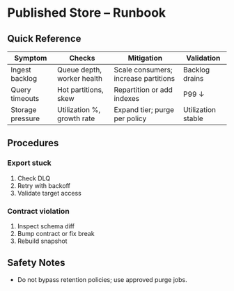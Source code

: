 # Published Store – Runbook

## Quick Reference
| Symptom | Checks | Mitigation | Validation |
|---|---|---|---|
| Ingest backlog | Queue depth, worker health | Scale consumers; increase partitions | Backlog drains |
| Query timeouts | Hot partitions, skew | Repartition or add indexes | P99 ↓ |
| Storage pressure | Utilization %, growth rate | Expand tier; purge per policy | Utilization stable |

## Procedures
### Export stuck
1. Check DLQ
2. Retry with backoff
3. Validate target access

### Contract violation
1. Inspect schema diff
2. Bump contract or fix break
3. Rebuild snapshot

## Safety Notes
- Do not bypass retention policies; use approved purge jobs.
